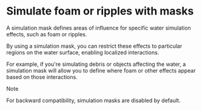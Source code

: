 # Simulate foam or ripples with masks

A simulation mask defines areas of influence for specific water simulation effects, such as foam or ripples.

By using a simulation mask, you can restrict these effects to particular regions on the water surface, enabling localized interactions. 

For example, if you're simulating debris or objects affecting the water, a simulation mask will allow you to define where foam or other effects appear based on those interactions.

> [!NOTE]
> For backward compatibility, simulation masks are disabled by default.
